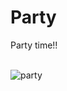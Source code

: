 # Party
Party time!!

<br>
<img border="0" src="https://github.com/M-j-T/Party/party.gif" alt="party">
